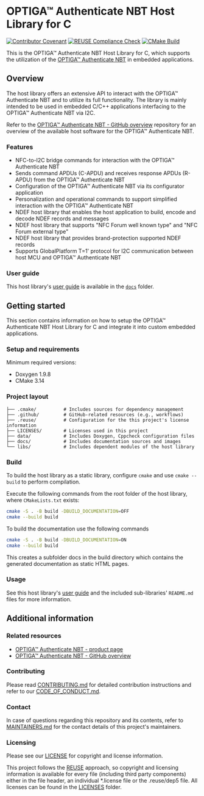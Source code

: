 <!--
SPDX-FileCopyrightText: Copyright (c) 2024 Infineon Technologies AG
SPDX-License-Identifier: MIT
-->

# OPTIGA&trade; Authenticate NBT Host Library for C

[![Contributor Covenant](https://img.shields.io/badge/Contributor%20Covenant-2.1-4baaaa.svg)](CODE_OF_CONDUCT.md)
[![REUSE Compliance Check](https://github.com/Infineon/optiga-nbt-lib-c/actions/workflows/linting-test.yml/badge.svg?branch=main)](https://github.com/Infineon/optiga-nbt-lib-c/actions/workflows/linting-test.yml)
[![CMake Build](https://github.com/Infineon/optiga-nbt-lib-c/actions/workflows/build-test.yml/badge.svg?branch=main)](https://github.com/Infineon/optiga-nbt-lib-c/actions/workflows/cmake-single-platform.yml)

This is the OPTIGA&trade; Authenticate NBT Host Library for C, which supports the utilization of the [OPTIGA&trade; Authenticate NBT](https://www.infineon.com/OPTIGA-Authenticate-NBT) in embedded applications.

## Overview

The host library offers an extensive API to interact with the OPTIGA&trade; Authenticate NBT and to utilize its full functionality. The library is mainly intended to be used in embedded C/C++ applications interfacing to the OPTIGA&trade; Authenticate NBT via I2C.

Refer to the [OPTIGA&trade; Authenticate NBT - GitHub overview](https://github.com/Infineon/optiga-nbt) repository for an overview of the available host software for the OPTIGA&trade; Authenticate NBT.

### Features

* NFC-to-I2C bridge commands for interaction with the OPTIGA&trade; Authenticate NBT
* Sends command APDUs (C-APDU) and receives response APDUs (R-APDU) from the OPTIGA&trade; Authenticate NBT
* Configuration of the OPTIGA&trade; Authenticate NBT via its configurator application
* Personalization and operational commands to support simplified interaction with the OPTIGA&trade; Authenticate NBT
* NDEF host library that enables the host application to build, encode and decode NDEF records and messages
* NDEF host library that supports "NFC Forum well known type" and "NFC Forum external type"
* NDEF host library that provides brand-protection supported NDEF records
* Supports GlobalPlatform T=1' protocol for I2C communication between host MCU and OPTIGA&trade; Authenticate NBT

### User guide

This host library's [user guide](./docs/userguide.md) is available in the [`docs`](./docs) folder.

## Getting started

This section contains information on how to setup the OPTIGA&trade; Authenticate NBT Host Library for C and integrate it into custom embedded applications.

### Setup and requirements

Minimum required versions:

- Doxygen 1.9.8
- CMake 3.14

### Project layout

```text
├── .cmake/          # Includes sources for dependency management
├── .github/         # GitHub-related resources (e.g., workflows)
├── .reuse/          # Configuration for the this project's license information 
├── LICENSES/        # Licenses used in this project
├── data/            # Includes Doxygen, Cppcheck configuration files
├── docs/            # Includes documentation sources and images
└── libs/            # Includes dependent modules of the host library
```

### Build

To build the host library as a static library, configure `cmake` and use `cmake --build` to perform compilation.

Execute the following commands from the root folder of the host library, where `CMakeLists.txt` exists:

```sh
cmake -S . -B build -DBUILD_DOCUMENTATION=OFF
cmake --build build
```

To build the documentation use the following commands

```sh
cmake -S . -B build -DBUILD_DOCUMENTATION=ON 
cmake --build build
```

This creates a subfolder docs in the build directory which contains the generated documentation as static HTML pages.

### Usage

See this host library's [user guide](./docs/userguide.md) and the included sub-libraries' `README.md` files for more information.

## Additional information

### Related resources

- [OPTIGA&trade; Authenticate NBT - product page](https://www.infineon.com/OPTIGA-Authenticate-NBT)
- [OPTIGA&trade; Authenticate NBT - GitHub overview](https://github.com/Infineon/optiga-nbt)

### Contributing

Please read [CONTRIBUTING.md](CONTRIBUTING.md) for detailed contribution instructions and refer to our [CODE_OF_CONDUCT.md](CODE_OF_CONDUCT.md).

### Contact

In case of questions regarding this repository and its contents, refer to [MAINTAINERS.md](MAINTAINERS.md) for the contact details of this project's maintainers.

### Licensing

Please see our [LICENSE](LICENSE) for copyright and license information.

This project follows the [REUSE](https://reuse.software/) approach, so copyright and licensing information is available for every file (including third party components) either in the file header, an individual *.license file or the .reuse/dep5 file. All licenses can be found in the [LICENSES](LICENSES) folder.
